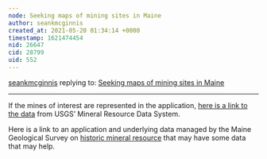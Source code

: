 ```yaml
---
node: Seeking maps of mining sites in Maine
author: seankmcginnis
created_at: 2021-05-20 01:34:14 +0000
timestamp: 1621474454
nid: 26647
cid: 28799
uid: 552
---
```




[seankmcginnis](../profile/seankmcginnis) replying to: [Seeking maps of mining sites in Maine](../notes/liz/05-19-2021/seeking-maps-of-mining-sites-in-maine)

----
If the mines of interest are represented in the application, [here is a link to the data](https://mrdata.usgs.gov/mrds/) from USGS’ Mineral Resource Data System.

Here is a link to an application and underlying data managed by the Maine Geological Survey on [historic mineral resource](https://www.maine.gov/dacf/mgs/explore/mining/mrds/mrds.htm) that may have some data that may help. 